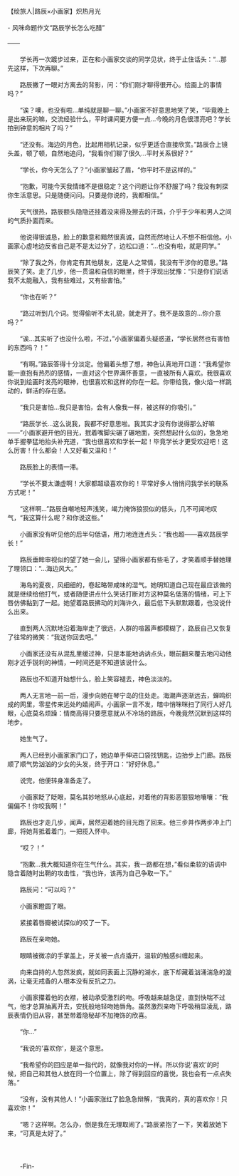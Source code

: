 【绘旅人|路辰×小画家】炽热月光<br>  <br> - 风咪命题作文“路辰学长怎么吃醋”<br>  <br>——<br>  <br>　　学长再一次踱步过来，正在和小画家交谈的同学见状，终于止住话头：“...那先这样，下次再聊。”<br>  <br>　　路辰撇了一眼对方离去的背影，问：“你们刚才聊得很开心。绘画上的事情吗？”<br>  <br>　　“诶？噢，也没有啦...单纯就是聊一聊。”小画家不好意思地笑了笑，“毕竟晚上是出来玩的嘛，交流经验什么，平时课间更方便一点...今晚的月色很漂亮吧？学长拍到钟意的相片了吗？”<br>  <br>　　“还没有。海边的月色，比起用相机记录，似乎更适合直接欣赏。”路辰合上镜头盖，顿了顿，自然地追问，“我看你们聊了很久...平时关系很好？”<br>  <br>　　“学长，你今天怎么了？”小画家皱起了眉，“你平时不是这样的。”　　<br>  <br>　　“抱歉，可能今天我情绪不是很稳定？这个问题让你不舒服了吗？我没有刺探你生活意思。只是随便问问。只要是你说的，我都相信。”<br>  <br>　　天气很热，路辰额头隐隐还挂着没来得及擦去的汗珠，介乎于少年和男人之间的气质扑面而来。　　<br>  <br>　　他说得很诚恳，脸上的歉意和黯然很真诚，自然而然地让人不想不相信他。小画家心虚地边反省自己是不是太过分了，边松口道：“...也没有啦，就是同学。”<br>  <br>　　“除了我之外，你肯定有其他朋友，这是人之常情，我没有干涉你的意思。”路辰笑了笑。走了几步，他一贯温和自信的眼里，终于浮现出犹豫：“只是你们说话我不太能融入，我有些难过，又有些害怕。”<br>  <br>　　“你也在听？”<br>  <br>　　“路过听到几个词。觉得偷听不太礼貌，就走开了。我不是故意的...你介意吗？”<br>  <br>　　“诶...其实听了也没什么啦，不过，”小画家偏着头疑惑道，“学长居然也有害怕的东西吗？！”<br>  <br>　　“有啊。”路辰答得十分淡定。他偏着头想了想，神色认真地开口道：“我希望你能一直抱有热烈的感情，一直对这个世界满怀善意，一直被所有人喜欢。我很喜欢你说到绘画时发亮的眼神，也很喜欢和这样的你在一起。你带给我，像火焰一样跳动的，鲜活的存在感。<br>  <br>　　“我只是害怕...我只是害怕，会有人像我一样，被这样的你吸引。”<br>  <br>　　“路辰学长...这么说我，我都不好意思啦。我其实才没有你说得那么好嘛——”小画家避开他的目光，抿着嘴脚尖碾了碾地面，突然想起什么似的，急急地单手握拳猛地抬头补充道，“我也很喜欢和学长一起！毕竟学长才更受欢迎吧！这么厉害！什么都会！人又好看又温和！”　　<br>  <br>　　路辰脸上的表情一滞。<br>  <br>　　“学长不要太谦虚啊！大家都超级喜欢你的！平常好多人悄悄问我学长的联系方式呢！”<br>  <br>　　“这样啊...”路辰自嘲地轻声浅笑，竭力掩饰狼狈似的低头，几不可闻地叹气，“我这算什么呢？和你说这些。”<br>  <br>　　小画家没有听见他的后半句低语，用力地连连点头：“我也超——喜欢路辰学长！”<br>  <br>　　路辰垂眸审视似的望了她一会儿，望得小画家都有些毛了，才笑着顺手替她理了理领口：“...海边风大。”<br>  <br>　　海岛的夏夜，风细细的，卷起略带咸味的湿气。她明知道自己现在最应该做的就是继续给他打气，或者随便讲点什么笑话打断对方这种莫名低落的情绪，可上下唇仿佛黏到了一起。她望着路辰拂动的刘海许久，最后低下头默默跟着，也没说什么出来。<br>  <br>　　直到两人沉默地沿着海岸走了很远，人群的喧嚣声都模糊了，路辰自己又恢复了往常的微笑：“我送你回去吧。”<br>  <br>　　小画家还没有从混乱里缓过神，只是本能地讷讷点头，眼前翻来覆去地闪动他刚才近乎锐利的神情，一时间还是不知道该说什么。　　<br>  <br>　　路辰也不知道开始想什么，脸上笑容褪去，神色淡淡的。<br>  <br>　　两人无言地一前一后，漫步向她在琴宁岛的住处走。海潮声逐渐远去，蝉鸣织成的网里，零星传来远处旳嬉闹声。小画家一言不发，暗中悄咪咪扫了同行人好几眼，心底莫名烦躁：情商高得只要愿意就从不冷场的路辰，今晚竟然沉默到这样的地步。<br>  <br>　　她生气了。<br>  <br>　　两人已经到小画家家门口了，她边单手伸进口袋找钥匙，边抬步上门廊。路辰顺了顺气势汹汹的少女的头发，终于开口：“好好休息。”<br>  <br>　　说完，他便转身准备走了。<br>  <br>　　小画家眨了眨眼，莫名其妙地怒从心底起，对着他的背影恶狠狠地嚷嚷：“我偏偏不！你咬我啊！”<br>  <br>　　路辰也才走几步，闻声，居然迎着她的目光跑了回来。他三步并作两步冲上门廊，将她背抵着着门，一把揽入怀中。<br>  <br>　　“哎？！”<br>  <br>　　“抱歉...我大概知道你在生气什么。其实，我一路都在想，”看似柔软的语调中隐含着随时出鞘的攻击性，“我也许，该再为自己争取一下。”<br>  <br>　　路辰问：“可以吗？”<br>  <br>　　小画家瞪圆了眼。<br>  <br>　　紧接着唇瓣被试探似的咬了一下。<br>  <br>　　路辰在亲吻她。　　<br>  <br>　　眼睛被微凉的手掌盖上，牙关被一点点撬开，温软的触感纠缠起来。<br>  <br>　　向来自持的人忽然发疯，就如同表面上沉静的湖水，底下却藏着汹涌湍急的漩涡，让毫无戒备的人根本没有反抗之力。<br>  <br>　　小画家攥着他的衣襟，被动承受激烈的吻。呼吸越来越急促，直到快喘不过气，他才总算抽离开去，安抚般地轻吻她唇角。虽然激烈亲吻下呼吸稍显凌乱，路辰表情仍旧从容，甚至带着隐秘却不加掩饰的欣喜。<br>  <br>　　“你...”<br>  <br>　　“我说的'喜欢你'，是这个意思。　　<br>  <br>　　“我希望你的回应是单一指代的，就像我对你的一样。所以你说'喜欢'的时候，把自己和其他人放在同一个位置上，除了得到回应的喜悦，我也会有一点点失落。”　　　　<br>  <br>　　“没有，没有其他人！”小画家涨红了脸急急辩解，“我真的，真的喜欢你！只喜欢你！”<br>  <br>　　“嗯？这样啊。怎么办，倒是我在无理取闹了。”路辰紧抱了一下，笑着放她下来，“可真是太好了。”<br>  <br>　　<br>  <br>　　-Fin-